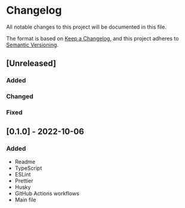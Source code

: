# Changelog
All notable changes to this project will be documented in this file.

The format is based on [Keep a Changelog](https://keepachangelog.com/en/1.0.0/),
and this project adheres to [Semantic Versioning](https://semver.org/spec/v2.0.0.html).

## [Unreleased]
### Added
### Changed
### Fixed

## [0.1.0] - 2022-10-06
### Added
- Readme
- TypeScript
- ESLint
- Prettier
- Husky
- GitHub Actions workflows
- Main file
